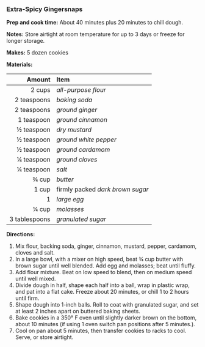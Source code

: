 ### Extra-Spicy Gingersnaps

**Prep and cook time:** About 40 minutes plus 20 minutes to chill dough.

**Notes:** Store airtight at room temperature for up to 3 days or freeze for longer storage.

**Makes:** 5 dozen cookies

**Materials:**

Amount | Item
------: | :--------
2 cups | *all-purpose flour*
2 teaspoons | *baking soda*
2 teaspoons | *ground ginger*
1 teaspoon | *ground cinnamon*
½ teaspoon | *dry mustard*
½ teaspoon | *ground white pepper*
½ teaspoon | *ground cardamom*
¼ teaspoon | *ground cloves*
¼ teaspoon | *salt*
¾ cup | *butter*
1 cup | firmly packed *dark brown sugar*
1 | *large egg*
¼ cup | *molasses*
3 tablespoons | *granulated sugar*

**Directions:**

1. Mix flour, backing soda, ginger, cinnamon, mustard, pepper, cardamom, cloves and salt.
2. In a large bowl, with a mixer on high speed, beat ¾ cup butter with brown sugar until well blended.  Add egg and molasses; beat until fluffy.
3. Add flour mixture.  Beat on low speed to blend, then on medium speed until well mixed.
4. Divide dough in half, shape each half into a ball, wrap in plastic wrap, and pat into a flat cake.  Freeze about 20 minutes, or chill 1 to 2 hours until firm.
5. Shape dough into 1-inch balls.  Roll to coat with granulated sugar, and set at least 2 inches apart on buttered baking sheets.
6. Bake cookies in a 350° F oven until slightly darker brown on the bottom, about 10 minutes (if using 1 oven switch pan positions after 5 minutes.).
7. Cool on pan about 5 minutes, then transfer cookies to racks to cool.  Serve, or store airtight.